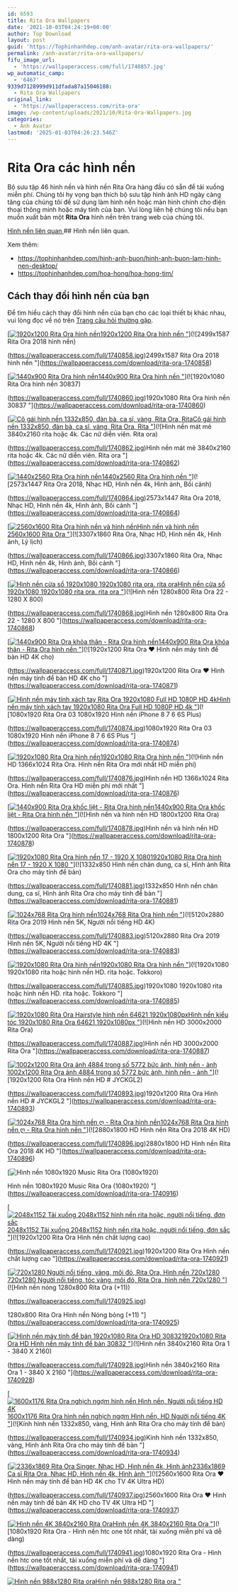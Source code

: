```yaml
---
id: 6593
title: Rita Ora Wallpapers
date: '2021-10-03T04:24:19+00:00'
author: Top Download
layout: post
guid: 'https://Tophinhanhdep.com/anh-avatar/rita-ora-wallpapers/'
permalink: /anh-avatar/rita-ora-wallpapers/
fifu_image_url:
  - 'https://wallpaperaccess.com/full/1740857.jpg'
wp_automatic_camp:
  - '6467'
9339d7128999d911dfada87a15046188:
  - Rita Ora Wallpapers
original_link:
  - 'https://wallpaperaccess.com/rita-ora'
image: /wp-content/uploads/2021/10/Rita-Ora-Wallpapers.jpg
categories:
  - Ảnh Avatar
lastmod: '2025-01-03T04:26:23.546Z'
---
```

# Rita Ora các hình nền

Bộ sưu tập 46 hình nền và hình nền Rita Ora hàng đầu có sẵn để tải xuống miễn phí. Chúng tôi hy vọng bạn thích bộ sưu tập hình ảnh HD ngày càng tăng của chúng tôi để sử dụng làm hình nền hoặc màn hình chính cho điện thoại thông minh hoặc máy tính của bạn. Vui lòng liên hệ chúng tôi nếu bạn muốn xuất bản một **Rita Ora** hình nền trên trang web của chúng tôi.

[Hình nền liên quan ](#related) ## Hình nền liên quan.

   
 Xem thêm:

   
- <https://tophinhanhdep.com/hinh-anh-buon/hinh-anh-buon-lam-hinh-nen-desktop/>
- <https://tophinhanhdep.com/hoa-hong/hoa-hong-tim/>

## Cách thay đổi hình nền của bạn

Để tìm hiểu cách thay đổi hình nền của bạn cho các loại thiết bị khác nhau, vui lòng đọc về nó trên [Trang câu hỏi thường gặp](https://tophinhanhdep.com/faq/).

  
[[![1920x1200 Rita Ora hình nền](https://wallpaperaccess.com/full/1740857.jpg)1920x1200 Rita Ora hình nền "](https://wallpaperaccess.com/download/rita-ora-1740857)](![2499x1587 Rita Ora 2018 hình nền)

(https://wallpaperaccess.com/full/1740858.jpg)2499x1587 Rita Ora 2018 hình nền "](https://wallpaperaccess.com/download/rita-ora-1740858)

[[![1440x900 Rita Ora hình nền](https://wallpaperaccess.com/full/1740859.jpg)1440x900 Rita Ora hình nền "](https://wallpaperaccess.com/download/rita-ora-1740859)](![1920x1080 Rita Ora hình nền 30837)

(https://wallpaperaccess.com/full/1740860.jpg)1920x1080 Rita Ora hình nền 30837 "](https://wallpaperaccess.com/download/rita-ora-1740860)

[[![Cô gái hình nền 1332x850, đàn bà, ca sĩ, vàng, Rita Ora, Rita](https://wallpaperaccess.com/full/1740861.jpg)Cô gái hình nền 1332x850, đàn bà, ca sĩ, vàng, Rita Ora, Rita "](https://wallpaperaccess.com/download/rita-ora-1740861)](![Hình nền mát mẻ 3840x2160 rita hoặc 4k.  Các nữ diễn viên.  Rita ora)

(https://wallpaperaccess.com/full/1740862.jpg)Hình nền mát mẻ 3840x2160 rita hoặc 4k. Các nữ diễn viên. Rita ora "](https://wallpaperaccess.com/download/rita-ora-1740862)

[[![1440x2560 Rita Ora hình nền](https://wallpaperaccess.com/full/1740863.jpg)1440x2560 Rita Ora hình nền "](https://wallpaperaccess.com/download/rita-ora-1740863)](![2573x1447 Rita Ora 2018, Nhạc HD, Hình nền 4k, Hình ảnh, Bối cảnh)

(https://wallpaperaccess.com/full/1740864.jpg)2573x1447 Rita Ora 2018, Nhạc HD, Hình nền 4k, Hình ảnh, Bối cảnh "](https://wallpaperaccess.com/download/rita-ora-1740864)

[[![2560x1600 Rita Ora hình nền và hình nền](https://wallpaperaccess.com/full/1740865.jpg)Hình nền và hình nền 2560x1600 Rita Ora "](https://wallpaperaccess.com/download/rita-ora-1740865)](![3307x1860 Rita Ora, Nhạc HD, Hình nền 4k, Hình ảnh, Lý lịch)

(https://wallpaperaccess.com/full/1740866.jpg)3307x1860 Rita Ora, Nhạc HD, Hình nền 4k, Hình ảnh, Bối cảnh "](https://wallpaperaccess.com/download/rita-ora-1740866)

[[![Hình nền cửa sổ 1920x1080 1920x1080 rita ora.  rita ora](https://wallpaperaccess.com/full/1740867.jpg)Hình nền cửa sổ 1920x1080 1920x1080 rita ora. rita ora "](https://wallpaperaccess.com/download/rita-ora-1740867)](![Hình nền 1280x800 Rita Ora 22 - 1280 X 800)

(https://wallpaperaccess.com/full/1740868.jpg)Hình nền 1280x800 Rita Ora 22 - 1280 X 800 "](https://wallpaperaccess.com/download/rita-ora-1740868)

[[![1440x900 Rita Ora khỏa thân - Rita Ora hình nền](https://wallpaperaccess.com/full/1740869.jpg)1440x900 Rita Ora khỏa thân - Rita Ora hình nền "](https://wallpaperaccess.com/download/rita-ora-1740869)](![1920x1200 Rita Ora ❤ Hình nền máy tính để bàn HD 4K cho)

(https://wallpaperaccess.com/full/1740871.jpg)1920x1200 Rita Ora ❤ Hình nền máy tính để bàn HD 4K cho "](https://wallpaperaccess.com/download/rita-ora-1740871)

[[![Hình nền máy tính xách tay Rita Ora 1920x1080 Full HD 1080P HD 4k](https://wallpaperaccess.com/full/1740872.jpg)Hình nền máy tính xách tay 1920x1080 Rita Ora Full HD 1080P HD 4k "](https://wallpaperaccess.com/download/rita-ora-1740872)](![1080x1920 Rita Ora 03 1080x1920 Hình nền iPhone 8 7 6 6S Plus)

(https://wallpaperaccess.com/full/1740874.jpg)1080x1920 Rita Ora 03 1080x1920 Hình nền iPhone 8 7 6 6S Plus "](https://wallpaperaccess.com/download/rita-ora-1740874)

[[![1920x1080 Rita Ora hình nền](https://wallpaperaccess.com/full/1740875.jpg)1920x1080 Rita Ora hình nền "](https://wallpaperaccess.com/download/rita-ora-1740875)](![Hình nền HD 1366x1024 Rita Ora.  Hình nền Rita Ora mới nhất HD miễn phí)

(https://wallpaperaccess.com/full/1740876.jpg)Hình nền HD 1366x1024 Rita Ora. Hình nền Rita Ora HD miễn phí mới nhất "](https://wallpaperaccess.com/download/rita-ora-1740876)

[[![1440x900 Rita Ora khốc liệt - Rita Ora hình nền](https://wallpaperaccess.com/full/1740877.jpg)1440x900 Rita Ora khốc liệt - Rita Ora hình nền "](https://wallpaperaccess.com/download/rita-ora-1740877)](![Hình nền và hình nền HD 1800x1200 Rita Ora)

(https://wallpaperaccess.com/full/1740878.jpg)Hình nền và hình nền HD 1800x1200 Rita Ora "](https://wallpaperaccess.com/download/rita-ora-1740878)

[[![1920x1080 Rita Ora hình nền 17 - 1920 X 1080](https://wallpaperaccess.com/full/1740880.jpg)1920x1080 Rita Ora hình nền 17 - 1920 X 1080 "](https://wallpaperaccess.com/download/rita-ora-1740880)](![1332x850 Hình nền chân dung, ca sĩ, Hình ảnh Rita Ora cho máy tính để bàn)

(https://wallpaperaccess.com/full/1740881.jpg)1332x850 Hình nền chân dung, ca sĩ, Hình ảnh Rita Ora cho máy tính để bàn "](https://wallpaperaccess.com/download/rita-ora-1740881)

[[![1024x768 Rita Ora hình nền](https://wallpaperaccess.com/full/1740882.jpg)1024x768 Rita Ora hình nền "](https://wallpaperaccess.com/download/rita-ora-1740882)](![5120x2880 Rita Ora 2019 Hình nền 5K, Người nổi tiếng HD 4K)

(https://wallpaperaccess.com/full/1740883.jpg)5120x2880 Rita Ora 2019 Hình nền 5K, Người nổi tiếng HD 4K "](https://wallpaperaccess.com/download/rita-ora-1740883)

[[![1920x1080 Rita Ora hình nền](https://wallpaperaccess.com/full/1740884.jpg)1920x1080 Rita Ora hình nền "](https://wallpaperaccess.com/download/rita-ora-1740884)](![1920x1080 1920x1080 rita hoặc hình nền HD.  rita hoặc.  Tokkoro)

(https://wallpaperaccess.com/full/1740885.jpg)1920x1080 1920x1080 rita hoặc hình nền HD. rita hoặc. Tokkoro "](https://wallpaperaccess.com/download/rita-ora-1740885)

[[![1920x1080 Rita Ora Hairstyle hình nền 64621 1920x1080px](https://wallpaperaccess.com/full/1740886.jpg)Hình nền kiểu tóc 1920x1080 Rita Ora 64621 1920x1080px "](https://wallpaperaccess.com/download/rita-ora-1740886)](![Hình nền HD 3000x2000 Rita Ora)

(https://wallpaperaccess.com/full/1740887.jpg)Hình nền HD 3000x2000 Rita Ora "](https://wallpaperaccess.com/download/rita-ora-1740887)

[[![1002x1200 Rita Ora ảnh 4884 trong số 5772 bức ảnh, hình nền - ảnh](https://wallpaperaccess.com/full/1740892.jpg)1002x1200 Rita Ora ảnh 4884 trong số 5772 bức ảnh, hình nền - ảnh "](https://wallpaperaccess.com/download/rita-ora-1740892)](![1920x1200 Rita Ora Hình nền HD # JYCKGL2)

(https://wallpaperaccess.com/full/1740893.jpg)1920x1200 Rita Ora Hình nền HD # JYCKGL2 "](https://wallpaperaccess.com/download/rita-ora-1740893)

[[![1024x768 Rita Ora hình nền ღ - Rita Ora hình nền](https://wallpaperaccess.com/full/1740894.jpg)1024x768 Rita Ora hình nền ღ - Rita Ora hình nền "](https://wallpaperaccess.com/download/rita-ora-1740894)](![2880x1800 HD Hình nền Rita Ora 2018 4K HD)

(https://wallpaperaccess.com/full/1740896.jpg)2880x1800 HD Hình nền Rita Ora 2018 4K HD "](https://wallpaperaccess.com/download/rita-ora-1740896)

[![Hình nền 1080x1920 Music Rita Ora (1080x1920)](https://wallpaperaccess.com/full/1740916.jpg)

Hình nền 1080x1920 Music Rita Ora (1080x1920) "](https://wallpaperaccess.com/download/rita-ora-1740916)

[[![2048x1152 Tải xuống 2048x1152 hình nền rita hoặc, người nổi tiếng, đơn sắc](https://wallpaperaccess.com/full/1740918.jpg)2048x1152 Tải xuống 2048x1152 hình nền rita hoặc, người nổi tiếng, đơn sắc "](https://wallpaperaccess.com/download/rita-ora-1740918)](![1920x1200 Rita Ora Hình nền chất lượng cao)

(https://wallpaperaccess.com/full/1740921.jpg)1920x1200 Rita Ora Hình nền chất lượng cao "](https://wallpaperaccess.com/download/rita-ora-1740921)

[[![720x1280 Người nổi tiếng, vàng, môi đỏ, Rita Ora, Hình nền 720x1280](https://wallpaperaccess.com/full/1740923.jpg)720x1280 Người nổi tiếng, tóc vàng, môi đỏ, Rita Ora, hình nền 720x1280 "](https://wallpaperaccess.com/download/rita-ora-1740923)](![Hình nền nóng 1280x800 Rita Ora (+11))

(https://wallpaperaccess.com/full/1740925.jpg)

1280x800 Rita Ora Hình nền Nóng bỏng (+11) "](https://wallpaperaccess.com/download/rita-ora-1740925)

[[![Hình nền máy tính để bàn 1920x1080 Rita Ora HD 30832](https://wallpaperaccess.com/full/1740926.jpg)1920x1080 Rita Ora HD Hình nền máy tính để bàn 30832 "](https://wallpaperaccess.com/download/rita-ora-1740926)](![Hình nền 3840x2160 Rita Ora 1 - 3840 X 2160)

(https://wallpaperaccess.com/full/1740928.jpg)Hình nền 3840x2160 Rita Ora 1 - 3840 X 2160 "](https://wallpaperaccess.com/download/rita-ora-1740928)

[[![1600x1176 Rita Ora nghịch ngợm hình nền Hình nền, Người nổi tiếng HD 4K](https://wallpaperaccess.com/full/1740933.jpg)1600x1176 Rita Ora hình nền nghịch ngợm Hình nền, HD Người nổi tiếng 4K "](https://wallpaperaccess.com/download/rita-ora-1740933)](![Kính hình nền 1332x850, vàng, Hình ảnh Rita Ora cho máy tính để bàn)

(https://wallpaperaccess.com/full/1740934.jpg)Kính hình nền 1332x850, vàng, Hình ảnh Rita Ora cho máy tính để bàn "](https://wallpaperaccess.com/download/rita-ora-1740934)

[[![2336x1869 Rita Ora Singer, Nhạc HD, Hình nền 4k, Hình ảnh](https://wallpaperaccess.com/full/1740935.jpg)2336x1869 Ca sĩ Rita Ora, Nhạc HD, Hình nền 4k, Hình ảnh "](https://wallpaperaccess.com/download/rita-ora-1740935)](![2560x1600 Rita Ora ❤ Hình nền máy tính để bàn HD 4K cho TV 4K Ultra HD)

(https://wallpaperaccess.com/full/1740937.jpg)2560x1600 Rita Ora ❤ Hình nền máy tính để bàn 4K HD cho TV 4K Ultra HD "](https://wallpaperaccess.com/download/rita-ora-1740937)

[[![Hình nền 4K 3840x2160 Rita Ora](https://wallpaperaccess.com/full/1740939.jpg)Hình nền 4K 3840x2160 Rita Ora "](https://wallpaperaccess.com/download/rita-ora-1740939)](![1080x1920 Rita Ora - Hình nền htc one tốt nhất, tải xuống miễn phí và dễ dàng)

(https://wallpaperaccess.com/full/1740941.jpg)1080x1920 Rita Ora - Hình nền htc one tốt nhất, tải xuống miễn phí và dễ dàng "](https://wallpaperaccess.com/download/rita-ora-1740941)

[![Hình nền 988x1280 Rita ora](https://wallpaperaccess.com/full/1740943.jpg)Hình nền 988x1280 Rita ora "](https://wallpaperaccess.com/download/rita-ora-1740943)
